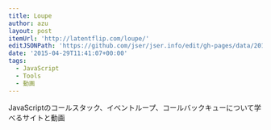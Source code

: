 ```yaml
---
title: Loupe
author: azu
layout: post
itemUrl: 'http://latentflip.com/loupe/'
editJSONPath: 'https://github.com/jser/jser.info/edit/gh-pages/data/2015/04/index.json'
date: '2015-04-29T11:41:07+00:00'
tags:
  - JavaScript
  - Tools
  - 動画
---
```

JavaScriptのコールスタック、イベントループ、コールバックキューについて学べるサイトと動画
